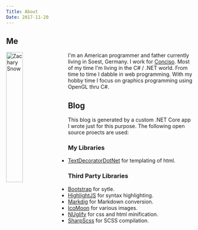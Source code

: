 ```yaml
---
Title: About
Date: 2017-11-20
---
```


## Me

<img class="rounded" style="width:30%;height:30%;max-width:200px;float:left;margin-right:1.0rem;" src="https://avatars2.githubusercontent.com/u/1151395?s=460&v=4" alt="Zachary Snow" />

I'm an American programmer and father currently living in Soest, Germany. I work for [Conciso](https://conciso.de/).
Most of my time I'm living in the C# / .NET world. From time to time I dabble in web programming. With my hobby time I focus
on graphics programming using OpenGL thru C#.

<div class="clear" style="margin-bottom: 1rem;"></div>

## Blog

This blog is generated by a custom .NET Core app I wrote just for this purpose. The following open source proects are used:

### My Libraries
* [TextDecoratorDotNet](https://github.com/smack0007/TextDecoratorDotNet) for templating of html.

### Third Party Libraries
* [Bootstrap](https://getbootstrap.com/) for sytle.
* [HighlightJS](https://highlightjs.org/) for syntax highlighting. 
* [Markdig](https://github.com/lunet-io/markdig) for Markdown conversion.
* [IcoMoon](https://icomoon.io/) for various images.
* [NUglify](https://github.com/xoofx/NUglify) for css and html minification.
* [SharpScss](https://github.com/xoofx/SharpScss) for SCSS compilation.
